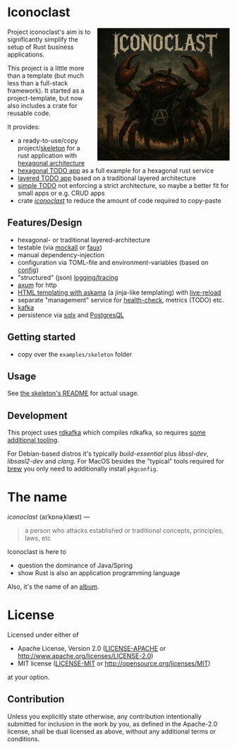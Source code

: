 # Iconoclast

<img src="./doc/iconoclast.png" alt="Iconoclast" style="width: 300px; margin-left: 10px;" align="right" />

Project iconoclast's aim is to significantly simplify the setup of Rust business applications.

This project is a little more than a template (but much less than a full-stack framework). It started as a project-template, but now also includes a crate for reusable code.

It provides:

- a ready-to-use/copy project/[skeleton](./skeleton) for a rust application with [hexagonal architecture](https://en.wikipedia.org/wiki/Hexagonal_architecture_(software))
- [hexagonal TODO app](./examples/hexagonal) as a full example for a hexagonal rust service
- [layered TODO app](./examples/layered) based on a traditional layered architecture
- [simple TODO](./examples/simple) not enforcing a strict architecture, so maybe a better fit for small apps or e.g. CRUD apps
- crate
  *[iconoclast](https://crates.io/crates/iconoclast)* to reduce the amount of code required to copy-paste

## Features/Design

- hexagonal- or traditional layered-architecture
- testable (via [mockall](https://crates.io/crates/mockall) or [faux](https://crates.io/crates/faux))
- manual dependency-injection
- configuration via TOML-file and environment-variables (based on [config](https://docs.rs/config/latest/config/))
- "structured" (json) [logging/tracing](https://tracing.rs)
- [axum](https://github.com/tokio-rs/axum) for http
- [HTML templating with askama](https://askama.readthedocs.io) (a jinja-like templating) with
  [live-reload](https://github.com/leotaku/tower-livereload)
- separate "management" service for [health-check](https://kubernetes.io/docs/tasks/configure-pod-container/configure-liveness-readiness-startup-probes/), metrics (TODO) etc.
- [kafka](https://github.com/fede1024/rust-rdkafka)
- persistence via [sqlx](https://github.com/launchbadge/sqlx) and [PostgresQL](https://www.postgresql.org/)

## Getting started

- copy over the `examples/skeleton` folder

## Usage

See [the skeleton's README](./skeleton/README.md) for actual usage.

## Development

This project uses [rdkafka](https://github.com/fede1024/rust-rdkafka) which compiles rdkafka, so
requires [some additional tooling](https://github.com/fede1024/rust-rdkafka#installation).

For Debian-based distros it's typically *build-essential* plus *libssl-dev*, *libsasl2-dev* and *clang*. For MacOS
besides the "typical" tools required for [brew](https://brew.sh/) you only need to additionally install `pkgconfig`.

# The name

*iconoclast* (aɪˈkɒnəˌklæst) —

> a person who attacks established or traditional concepts, principles, laws, etc

Iconoclast is here to

- question the dominance of Java/Spring
- show Rust is also an application programming language

Also, it's the name of
an [album](https://en.wikipedia.org/wiki/Iconoclast_(Part_1:_The_Final_Resistance)).

# License

Licensed under either of

* Apache License, Version 2.0
  ([LICENSE-APACHE](LICENSE-APACHE) or http://www.apache.org/licenses/LICENSE-2.0)
* MIT license
  ([LICENSE-MIT](LICENSE-MIT) or http://opensource.org/licenses/MIT)

at your option.

## Contribution

Unless you explicitly state otherwise, any contribution intentionally submitted
for inclusion in the work by you, as defined in the Apache-2.0 license, shall be
dual licensed as above, without any additional terms or conditions.